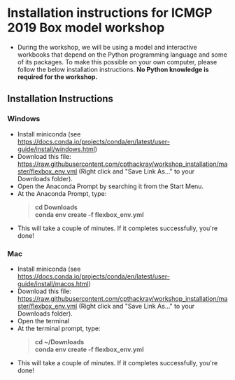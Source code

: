 # Installation instructions for ICMGP 2019 Box model workshop
 - During the workshop, we will be using a model and interactive workbooks that depend on the Python programming language and some of its packages. To make this possible on your own computer, please follow the below installation instructions. **No Python knowledge is required for the workshop.**

## Installation Instructions

### Windows
 - Install miniconda (see https://docs.conda.io/projects/conda/en/latest/user-guide/install/windows.html)
 - Download this file: https://raw.githubusercontent.com/cpthackray/workshop_installation/master/flexbox_env.yml (Right click and "Save Link As..." to your Downloads folder).
 - Open the Anaconda Prompt by searching it from the Start Menu.
 - At the Anaconda Prompt, type:
    > **cd Downloads**<br>
    > **conda env create -f flexbox_env.yml**
 - This will take a couple of minutes. If it completes successfully, you're done!
 
### Mac
 - Install miniconda (see https://docs.conda.io/projects/conda/en/latest/user-guide/install/macos.html)
 - Download this file: https://raw.githubusercontent.com/cpthackray/workshop_installation/master/flexbox_env.yml (Right click and "Save Link As..." to your Downloads folder).
 - Open the terminal
 - At the terminal prompt, type:
    > **cd ~/Downloads**<br>
    > **conda env create -f flexbox_env.yml**
 - This will take a couple of minutes. If it completes successfully, you're done!
